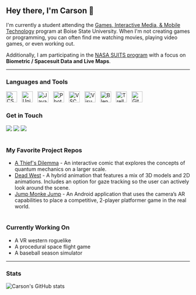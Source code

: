 ## Hey there, I'm Carson 👋
I'm currently a student attending the <a
							href="https://www.boisestate.edu/gimm/"
							>Games, Interactive Media, & Mobile Technology</a
						> program at Boise State University. When I'm not creating games or programming, you can often find me watching movies, playing video games, or even working out.

Additionally, I am participating
						in the
						<a
							href="https://microgravityuniversity.jsc.nasa.gov/nasasuits"
							target="_blank"
							class="link"
							>NASA SUITS program</a
						>
						with a focus on
						<strong>Biometric / Spacesuit Data and Live Maps</strong>.

---

### Languages and Tools
<img align="left" alt="CSharp" width="30px" style="padding-right:10px;" src="https://cdn.jsdelivr.net/gh/devicons/devicon/icons/csharp/csharp-original.svg" />
<img align="left" alt="Unity" width="30px" style="padding-right:10px;" src="https://cdn.jsdelivr.net/gh/devicons/devicon/icons/unity/unity-original.svg" />
<img align="left" alt="Java" width="30px" style="padding-right:10px;" src="https://cdn.jsdelivr.net/gh/devicons/devicon/icons/java/java-original.svg" />
<img align="left" alt="Photoshop" width="30px" style="padding-right:10px;" src="https://cdn.jsdelivr.net/gh/devicons/devicon/icons/photoshop/photoshop-plain.svg" />
<img align="left" alt="VSCode" width="30px" style="padding-right:10px;" src="https://cdn.jsdelivr.net/gh/devicons/devicon/icons/vscode/vscode-original.svg" />
<img align="left" alt="VisualStudio" width="30px" style="padding-right:10px;" src="https://cdn.jsdelivr.net/gh/devicons/devicon/icons/visualstudio/visualstudio-plain.svg" />
<img align="left" alt="Blender" width="30px" style="padding-right:10px;" src="https://cdn.jsdelivr.net/gh/devicons/devicon/icons/blender/blender-original.svg" />
<img align="left" alt="Trello" width="30px" style="padding-right:10px;" src="https://cdn.jsdelivr.net/gh/devicons/devicon/icons/trello/trello-plain.svg" />
<img align="left" alt="Github" width="30px" style="padding-right:10px;" src="https://cdn.jsdelivr.net/gh/devicons/devicon/icons/github/github-original.svg" />

<br />

#

### Get in Touch
<a href="mailto:carson.strout42@gmail.com"><img src="https://img.shields.io/badge/Gmail-D14836?style=for-the-badge&logo=gmail&logoColor=white"></a> <a href="https://www.linkedin.com/in/carson-strout-45a681187/"><img src="https://img.shields.io/badge/LinkedIn-0077B5?style=for-the-badge&logo=linkedin&logoColor=white"></a></a> <a href="https://carsonstrout.github.io/"><img src="https://img.shields.io/badge/portfolio-0A0A0A?style=for-the-badge&logo=dev.to&logoColor=white"></a>

#

### My Favorite Project Repos
* <a href="https://github.com/CarsonStrout/A-Thiefs-Dilemma">A Thief's Dilemma</a> - An interactive comic that explores the concepts of quantum mechanics on a larger scale.
* <a href="https://github.com/CarsonStrout/DeadWest">Dead West</a> - A hybrid animation that features a mix of 3D models and 2D animations. Includes an option for gaze tracking so the user can actively look around the scene.
* <a href="https://github.com/CarsonStrout/JumpMonkeJump">Jump Monke Jump</a> - An Android application that uses the camera’s AR capabilities to place a competitive, 2-player platformer game in the real world.

#

### Currently Working On
* A VR western roguelike
* A procedural space flight game
* A baseball season simulator

---

### Stats

![Carson's GitHub stats](https://github-readme-stats.vercel.app/api?username=CarsonStrout&show_icons=true&theme=aura)
